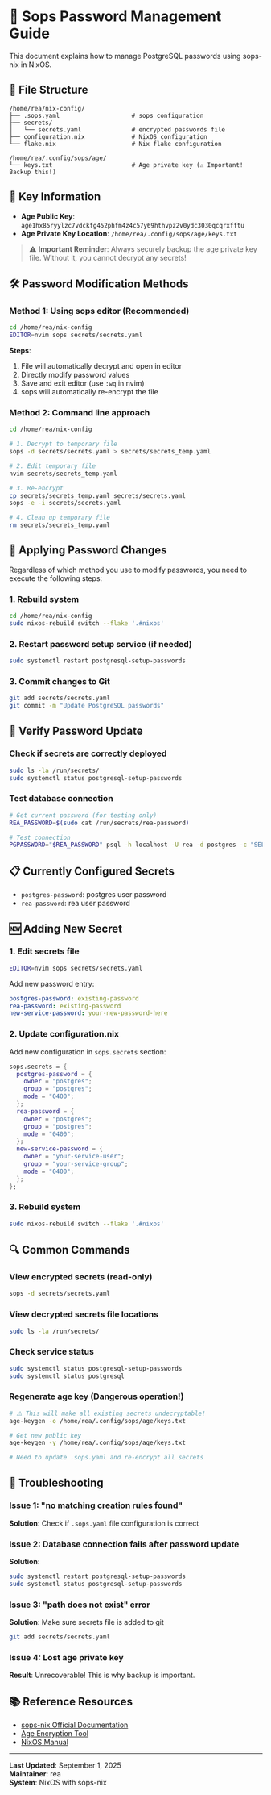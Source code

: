 # 🔐 Sops Password Management Guide

This document explains how to manage PostgreSQL passwords using sops-nix in NixOS.

## 📁 File Structure

```
/home/rea/nix-config/
├── .sops.yaml                    # sops configuration
├── secrets/
│   └── secrets.yaml              # encrypted passwords file
├── configuration.nix             # NixOS configuration
└── flake.nix                     # Nix flake configuration

/home/rea/.config/sops/age/
└── keys.txt                      # Age private key (⚠️ Important! Backup this!)
```

## 🔑 Key Information

- **Age Public Key**: `age1hx85ryylzc7vdckfg452phfm4z4c57y69hthvpz2v0ydc3030qcqrxfftu`
- **Age Private Key Location**: `/home/rea/.config/sops/age/keys.txt`

> ⚠️ **Important Reminder**: Always securely backup the age private key file. Without it, you cannot decrypt any secrets!

## 🛠️ Password Modification Methods

### Method 1: Using sops editor (Recommended)

```bash
cd /home/rea/nix-config
EDITOR=nvim sops secrets/secrets.yaml
```

**Steps**:
1. File will automatically decrypt and open in editor
2. Directly modify password values
3. Save and exit editor (use `:wq` in nvim)
4. sops will automatically re-encrypt the file

### Method 2: Command line approach

```bash
cd /home/rea/nix-config

# 1. Decrypt to temporary file
sops -d secrets/secrets.yaml > secrets/secrets_temp.yaml

# 2. Edit temporary file
nvim secrets/secrets_temp.yaml

# 3. Re-encrypt
cp secrets/secrets_temp.yaml secrets/secrets.yaml
sops -e -i secrets/secrets.yaml

# 4. Clean up temporary file
rm secrets/secrets_temp.yaml
```

## 🔄 Applying Password Changes

Regardless of which method you use to modify passwords, you need to execute the following steps:

### 1. Rebuild system
```bash
cd /home/rea/nix-config
sudo nixos-rebuild switch --flake '.#nixos'
```

### 2. Restart password setup service (if needed)
```bash
sudo systemctl restart postgresql-setup-passwords
```

### 3. Commit changes to Git
```bash
git add secrets/secrets.yaml
git commit -m "Update PostgreSQL passwords"
```

## 🧪 Verify Password Update

### Check if secrets are correctly deployed
```bash
sudo ls -la /run/secrets/
sudo systemctl status postgresql-setup-passwords
```

### Test database connection
```bash
# Get current password (for testing only)
REA_PASSWORD=$(sudo cat /run/secrets/rea-password)

# Test connection
PGPASSWORD="$REA_PASSWORD" psql -h localhost -U rea -d postgres -c "SELECT current_user;"
```

## 📋 Currently Configured Secrets

- `postgres-password`: postgres user password
- `rea-password`: rea user password

## 🆕 Adding New Secret

### 1. Edit secrets file
```bash
EDITOR=nvim sops secrets/secrets.yaml
```

Add new password entry:
```yaml
postgres-password: existing-password
rea-password: existing-password
new-service-password: your-new-password-here
```

### 2. Update configuration.nix
Add new configuration in `sops.secrets` section:

```nix
sops.secrets = {
  postgres-password = {
    owner = "postgres";
    group = "postgres";
    mode = "0400";
  };
  rea-password = {
    owner = "postgres";
    group = "postgres";
    mode = "0400";
  };
  new-service-password = {
    owner = "your-service-user";
    group = "your-service-group";
    mode = "0400";
  };
};
```

### 3. Rebuild system
```bash
sudo nixos-rebuild switch --flake '.#nixos'
```

## 🔍 Common Commands

### View encrypted secrets (read-only)
```bash
sops -d secrets/secrets.yaml
```

### View decrypted secrets file locations
```bash
sudo ls -la /run/secrets/
```

### Check service status
```bash
sudo systemctl status postgresql-setup-passwords
sudo systemctl status postgresql
```

### Regenerate age key (Dangerous operation!)
```bash
# ⚠️ This will make all existing secrets undecryptable!
age-keygen -o /home/rea/.config/sops/age/keys.txt

# Get new public key
age-keygen -y /home/rea/.config/sops/age/keys.txt

# Need to update .sops.yaml and re-encrypt all secrets
```

## 🚨 Troubleshooting

### Issue 1: "no matching creation rules found"
**Solution**: Check if `.sops.yaml` file configuration is correct

### Issue 2: Database connection fails after password update
**Solution**: 
```bash
sudo systemctl restart postgresql-setup-passwords
sudo systemctl status postgresql-setup-passwords
```

### Issue 3: "path does not exist" error
**Solution**: Make sure secrets file is added to git
```bash
git add secrets/secrets.yaml
```

### Issue 4: Lost age private key
**Result**: Unrecoverable! This is why backup is important.

## 📚 Reference Resources

- [sops-nix Official Documentation](https://github.com/Mic92/sops-nix)
- [Age Encryption Tool](https://github.com/FiloSottile/age)
- [NixOS Manual](https://nixos.org/manual/nixos/stable/)

---
**Last Updated**: September 1, 2025  
**Maintainer**: rea  
**System**: NixOS with sops-nix
